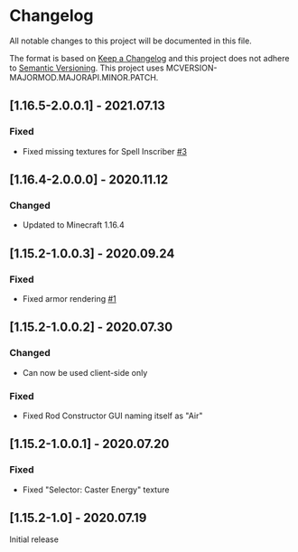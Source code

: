 # Changelog
All notable changes to this project will be documented in this file.

The format is based on [Keep a Changelog](http://keepachangelog.com/en/1.0.0/) and this project does not adhere to [Semantic Versioning](http://semver.org/spec/v2.0.0.html).
This project uses MCVERSION-MAJORMOD.MAJORAPI.MINOR.PATCH.

## [1.16.5-2.0.0.1] - 2021.07.13
### Fixed
- Fixed missing textures for Spell Inscriber [#3](https://github.com/TheIllusiveC4/MagicalPsi/issues/3)

## [1.16.4-2.0.0.0] - 2020.11.12
### Changed
- Updated to Minecraft 1.16.4

## [1.15.2-1.0.0.3] - 2020.09.24
### Fixed
- Fixed armor rendering [#1](https://github.com/TheIllusiveC4/MagicalPsi/issues/1)

## [1.15.2-1.0.0.2] - 2020.07.30
### Changed
- Can now be used client-side only
### Fixed
- Fixed Rod Constructor GUI naming itself as "Air"

## [1.15.2-1.0.0.1] - 2020.07.20
### Fixed
- Fixed "Selector: Caster Energy" texture

## [1.15.2-1.0] - 2020.07.19
Initial release